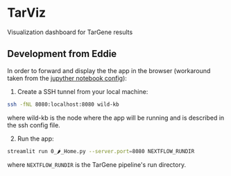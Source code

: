 # TarViz
Visualization dashboard for TarGene results

## Development from Eddie

In order to forward and display the the app in the browser (workaround taken from the [jupyther notebook config](https://docs.anaconda.com/anaconda/user-guide/tasks/remote-jupyter-notebook/)):

1. Create a SSH tunnel from your local machine:

```bash
ssh -fNL 8080:localhost:8080 wild-kb
```
where wild-kb is the node where the app will be running and is described in the ssh config file.

2. Run the app:

```bash
streamlit run 0_🌶_Home.py --server.port=8080 NEXTFLOW_RUNDIR
```

where `NEXTFLOW_RUNDIR` is the TarGene pipeline's run directory.